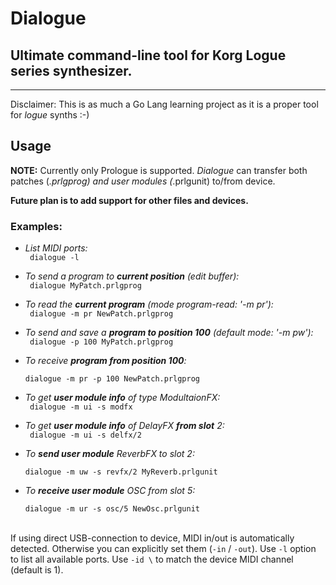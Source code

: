 # Dialogue

## Ultimate command-line tool for Korg Logue series synthesizer. 

---

Disclaimer: This is as much a Go Lang learning project as it is a proper tool for <i>logue</i> synths :-)  
## Usage

<b>NOTE:</b> Currently only Prologue is supported. <i>Dialogue</i> can transfer both patches (*.prlgprog) and user modules (*.prlgunit) to/from device. 


<b>Future plan is to add support for other files and devices.</b>

### Examples:<p>

* <i>List MIDI ports:</i><br>
<code> dialogue -l </code>

* <i>To send a program to <b>current position</b> (edit buffer):</i><br>
<code> dialogue MyPatch.prlgprog </code>

* <i>To read the <b>current program</b> (mode program-read: '-m pr'):</i><br>
<code> dialogue -m pr NewPatch.prlgprog </code>

* <i>To send and save a <b>program to position 100</b> (default mode: '-m pw'):</i><br>
<code> dialogue -p 100 MyPatch.prlgprog </code>

* <i>To receive <b>program from position 100</b>:</i><br>
<code> dialogue -m pr -p 100 NewPatch.prlgprog </code>

* <i>To get <b>user module info</b> of type ModultaionFX:</i><br>
<code> dialogue -m ui -s modfx </code>

* <i>To get <b>user module info</b> of DelayFX <b>from slot</b> 2:</i><br>
<code> dialogue -m ui -s delfx/2 </code>

* <i>To <b>send user module</b> ReverbFX to slot 2:</i><br>
<code> dialogue -m uw -s revfx/2 MyReverb.prlgunit </code>

* <i>To <b>receive user module</b> OSC from slot 5:</i><br>
<code> dialogue -m ur -s osc/5 NewOsc.prlgunit </code>

<br>
If using direct USB-connection to device, MIDI in/out is automatically detected. Otherwise you can explicitly set them (<code>-in</code> / <code>-out</code>). Use <code>-l</code> option to list all available ports. Use <code>-id \<midi channel\></code> to match the device MIDI channel (default is 1).

